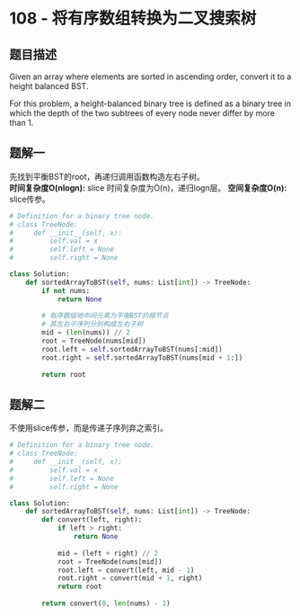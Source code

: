 # 108 - 将有序数组转换为二叉搜索树
## 题目描述
Given an array where elements are sorted in ascending order, convert it to a height balanced BST.

For this problem, a height-balanced binary tree is defined as a binary tree in which the depth of the two subtrees of every node never differ by more than 1.


## 题解一
先找到平衡BST的root，再递归调用函数构造左右子树。  
**时间复杂度O(nlogn):** slice 时间复杂度为O(n)，递归logn层。
**空间复杂度O(n):** slice传参。
```python
# Definition for a binary tree node.
# class TreeNode:
#     def __init__(self, x):
#         self.val = x
#         self.left = None
#         self.right = None

class Solution:
    def sortedArrayToBST(self, nums: List[int]) -> TreeNode:
        if not nums:
            return None
        
        # 有序数组地中间元素为平衡BST的根节点
        # 其左右子序列分别构成左右子树
        mid = (len(nums)) // 2
        root = TreeNode(nums[mid])
        root.left = self.sortedArrayToBST(nums[:mid])
        root.right = self.sortedArrayToBST(nums[mid + 1:])
        
        return root
```

## 题解二
不使用slice传参，而是传递子序列弃之索引。
```python
# Definition for a binary tree node.
# class TreeNode:
#     def __init__(self, x):
#         self.val = x
#         self.left = None
#         self.right = None

class Solution:
    def sortedArrayToBST(self, nums: List[int]) -> TreeNode:
        def convert(left, right):
            if left > right:
                return None
        
            mid = (left + right) // 2
            root = TreeNode(nums[mid])
            root.left = convert(left, mid - 1)
            root.right = convert(mid + 1, right)
            return root
        
        return convert(0, len(nums) - 1)
```